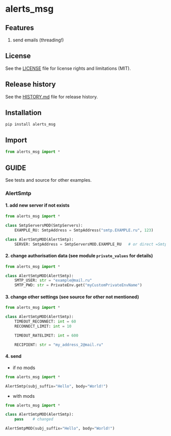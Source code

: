 # alerts_msg


## Features

1. send emails (threading!)


## License

See the [LICENSE](LICENSE) file for license rights and limitations (MIT).


## Release history

See the [HISTORY.md](HISTORY.md) file for release history.


## Installation

```commandline
pip install alerts_msg
```

## Import

```python
from alerts_msg import *
```


## GUIDE

See tests and source for other examples.

### AlertSmtp

#### 1. add new server if not exists

```python
from alerts_msg import *

class SmtpServersMOD(SmtpServers):
    EXAMPLE_RU: SmtpAddress = SmtpAddress("smtp.EXAMPLE.ru", 123)

class AlertSmtpMOD(AlertSmtp):
    SERVER: SmtpAddress = SmtpServersMOD.EXAMPLE_RU   # or direct =SmtpAddress("smtp.EXAMPLE.ru", 123)
```

#### 2. change authorisation data (see module `private_values` for details)

```python
from alerts_msg import *

class AlertSmtpMOD(AlertSmtp):
    SMTP_USER: str = "example@mail.ru"
    SMTP_PWD: str = PrivateEnv.get("myCustomPrivateEnvName")
```

#### 3. change other settings (see source for other not mentioned)

```python
from alerts_msg import *

class AlertSmtpMOD(AlertSmtp):
    TIMEOUT_RECONNECT: int = 60
    RECONNECT_LIMIT: int = 10

    TIMEOUT_RATELIMIT: int = 600

    RECIPIENT: str = "my_address_2@mail.ru"
```

#### 4. send

* if no mods
```python
from alerts_msg import *

AlertSmtp(subj_suffix="Hello", body="World!")
```

* with mods

```python
from alerts_msg import *

class AlertSmtpMOD(AlertSmtp):
    pass    # changed

AlertSmtpMOD(subj_suffix="Hello", body="World!")
```
